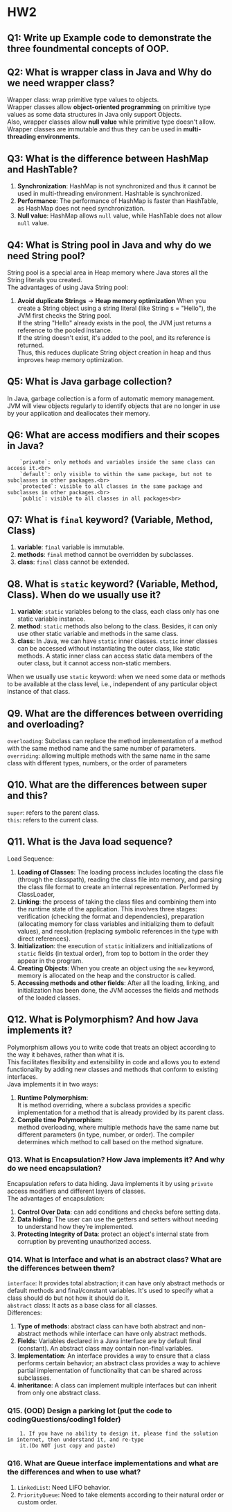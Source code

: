 # HW2

## Q1: Write up Example code to demonstrate the three foundmental concepts of OOP.


## Q2: What is wrapper class in Java and Why do we need wrapper class?

Wrapper class: wrap primitive type values to objects. <br>
Wrapper classes allow **object-oriented programming** on primitive type values as some data structures in Java only support Objects.<br>
Also, wrapper classes allow **null value** while primitive type doesn't allow.<br>
Wrapper classes are immutable and thus they can be used in **multi-threading environments**. <br>

## Q3: What is the difference between HashMap and HashTable?

1. **Synchronization**: HashMap is not synchronized and thus it cannot be used in multi-threading environment. Hashtable is synchronized.
2. **Performance**: The performance of HashMap is faster than HashTable, as HashMap does not need synchronization.
3. **Null value**: HashMap allows `null` value, while HashTable does not allow `null` value. 


## Q4: What is String pool in Java and why do we need String pool?

String pool is a special area in Heap memory where Java stores all the String literals you created. <br>
The advantages of using Java String pool:<br>
1. **Avoid duplicate Strings** -> **Heap memory optimization**
   When you create a String object using a string literal (like String s = "Hello"), the JVM first checks the String pool. <br>
   If the string "Hello" already exists in the pool, the JVM just returns a reference to the pooled instance. <br>
   If the string doesn't exist, it's added to the pool, and its reference is returned. <br>
   Thus, this reduces duplicate String object creation in heap and thus improves heap memory optimization.
   

## Q5: What is Java garbage collection?

In Java, garbage collection is a form of automatic memory management. <br>
JVM will view objects regularly to identify objects that are no longer in use by your application and deallocates their memory. <br>

## Q6: What are access modifiers and their scopes in Java?
        `private`: only methods and variables inside the same class can access it.<br>
        `default`: only visible to within the same package, but not to subclasses in other packages.<br>
        `protected`: visible to all classes in the same package and subclasses in other packages.<br>
        `public`: visible to all classes in all packages<br>


## Q7: What is `final` keyword? (Variable, Method, Class)

1. **variable**: `final` variable is immutable.
2. **methods**: `final` method cannot be overridden by subclasses.
3. **class**: `final` class cannot be extended.

## Q8. What is `static` keyword? (Variable, Method, Class). When do we usually use it?

1. **variable**: `static` variables belong to the class, each class only has one static variable instance. <br>
2. **method**: `static` methods also belong to the class. Besides, it can only use other static variable and methods in the same class.
3. **class**: In Java, we can have `static` inner classes. `static` inner classes can be accessed without instantiating the outer class, like static methods. A static inner class can access static data members of the outer class, but it cannot access non-static members.  <br>

When we usually use `static` keyword: when we need some data or methods to be available at the class level, i.e., independent of any particular object instance of that class.

## Q9. What are the differences between overriding and overloading?
`overloading`: Subclass can replace the method implementation of a method with the same method name and the same number of parameters. <br>
`overriding`: allowing multiple methods with the same name in the same class with different types, numbers, or the order of parameters <br>

## Q10. What are the differences between super and this?
`super`: refers to the parent class.<br>
`this`: refers to the current class.<br>

## Q11. What is the Java load sequence?

Load Sequence:
1. **Loading of Classes**: The loading process includes locating the class file (through the classpath), reading the class file into memory, and parsing the class file format to create an internal representation. Performed by ClassLoader,
2. **Linking**: the process of taking the class files and combining them into the runtime state of the application. This involves three stages: verification (checking the format and dependencies), preparation (allocating memory for class variables and initializing them to default values), and resolution (replacing symbolic references in the type with direct references).
3. **Initialization**: the execution of `static` initializers and initializations of `static` fields (in textual order), from top to bottom in the order they appear in the program.
4. **Creating Objects**: When you create an object using the `new` keyword, memory is allocated on the heap and the constructor is called.
5. **Accessing methods and other fields**: After all the loading, linking, and initialization has been done, the JVM accesses the fields and methods of the loaded classes.


## Q12. What is Polymorphism? And how Java implements it?

Polymorphism allows you to write code that treats an object according to the way it behaves, rather than what it is. <br>
This facilitates flexibility and extensibility in code and allows you to extend functionality by adding new classes and methods that conform to existing interfaces. <br>
Java implements it in two ways:
1. **Runtime Polymorphism**: <br>
  It is method overriding, where a subclass provides a specific implementation for a method that is already provided by its parent class.
2. **Compile time Polymorphism**: <br>
  method overloading, where multiple methods have the same name but different parameters (in type, number, or order). The compiler determines which method to call based on the method signature.
   

### Q13. What is Encapsulation? How Java implements it? And why do we need encapsulation?

Encapsulation refers to data hiding. Java implements it by using `private` access modifiers and different layers of classes. <br>
The advantages of encapsulation:
1. **Control Over Data**: can add conditions and checks before setting data.
2. **Data hiding**: The user can use the getters and setters without needing to understand how they're implemented.
3. **Protecting Integrity of Data**: protect an object's internal state from corruption by preventing unauthorized access.

### Q14. What is Interface and what is an abstract class? What are the differences between them?
`interface`: It provides total abstraction; it can have only abstract methods or default methods and final/constant variables. It's used to specify what a class should do but not how it should do it. <br>
`abstract` class: It acts as a base class for all classes. <br>
Differences: <br>
1. **Type of methods**: abstract class can have both abstract and non-abstract methods while interface can have only abstract methods.
2. **Fields**: Variables declared in a Java interface are by default final (constant). An abstract class may contain non-final variables.
3. **Implementation**: An interface provides a way to ensure that a class performs certain behavior; an abstract class provides a way to achieve partial implementation of functionality that can be shared across subclasses.
4. **inheritance**: A class can implement multiple interfaces but can inherit from only one abstract class.


### Q15. (OOD) Design a parking lot (put the code to codingQuestions/coding1 folder)
        1. If you have no ability to design it, please find the solution in internet, then understand it, and re-type
        it.(Do NOT just copy and paste)


### Q16. What are Queue interface implementations and what are the differences and when to use what?
1. `LinkedList`: Need LIFO behavior.
2. `PriorityQueue`: Need to take elements according to their natural order or custom order.
